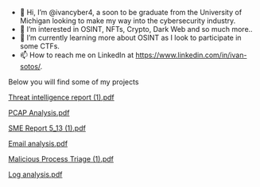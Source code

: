 - 👋 Hi, I’m @ivancyber4, a soon to be graduate from the University of Michigan looking to make my way into the cybersecurity industry.
- 👀 I’m interested in OSINT, NFTs, Crypto, Dark Web and so much more..
- 🌱 I’m currently learning more about OSINT as I look to participate in some CTFs.
- 📫 How to reach me on LinkedIn at https://www.linkedin.com/in/ivan-sotos/.

Below you will find some of my projects

[Threat intelligence report (1).pdf](https://github.com/ivancyber4/ivancyber4/files/8457423/Threat.intelligence.report.1.pdf)

[PCAP Analysis.pdf](https://github.com/ivancyber4/ivancyber4/files/8457424/PCAP.Analysis.pdf)

[SME Report 5_13 (1).pdf](https://github.com/ivancyber4/ivancyber4/files/8457430/SME.Report.5_13.1.pdf)

[Email analysis.pdf](https://github.com/ivancyber4/ivancyber4/files/8457425/Email.analysis.pdf)

[Malicious Process Triage (1).pdf](https://github.com/ivancyber4/ivancyber4/files/8457428/Malicious.Process.Triage.1.pdf)

[Log analysis.pdf](https://github.com/ivancyber4/ivancyber4/files/8457429/Log.analysis.pdf)

<!---

ivancyber4/ivancyber4 is a ✨ special ✨ repository because its `README.md` (this file) appears on your GitHub profile.
You can click the Preview link to take a look at your changes.
--->
